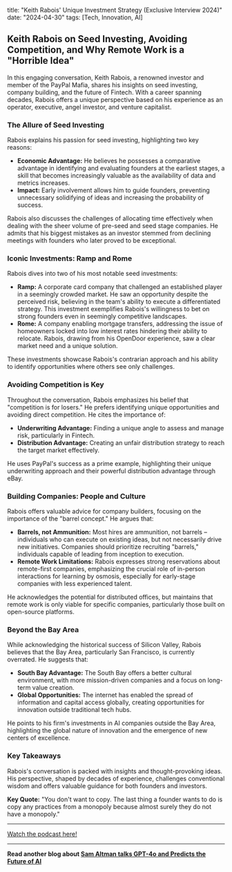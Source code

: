 

title: "Keith Rabois' Unique Investment Strategy (Exclusive Interview 2024)"
date: "2024-04-30"
tags: [Tech, Innovation, AI]


## Keith Rabois on Seed Investing, Avoiding Competition, and Why Remote Work is a "Horrible Idea"

In this engaging conversation, Keith Rabois, a renowned investor and member of the PayPal Mafia, shares his insights on seed investing, company building, and the future of Fintech. With a career spanning decades, Rabois offers a unique perspective based on his experience as an operator, executive, angel investor, and venture capitalist. 

### The Allure of Seed Investing

Rabois explains his passion for seed investing, highlighting two key reasons:

* **Economic Advantage:** He believes he possesses a comparative advantage in identifying and evaluating founders at the earliest stages, a skill that becomes increasingly valuable as the availability of data and metrics increases. 
* **Impact:** Early involvement allows him to guide founders, preventing unnecessary solidifying of ideas and increasing the probability of success. 

Rabois also discusses the challenges of allocating time effectively when dealing with the sheer volume of pre-seed and seed stage companies. He admits that his biggest mistakes as an investor stemmed from declining meetings with founders who later proved to be exceptional.

###  Iconic Investments: Ramp and Rome

Rabois dives into two of his most notable seed investments:

* **Ramp:** A corporate card company that challenged an established player in a seemingly crowded market. He saw an opportunity despite the perceived risk, believing in the team's ability to execute a differentiated strategy. This investment exemplifies Rabois's willingness to bet on strong founders even in seemingly competitive landscapes.
* **Rome:**  A company enabling mortgage transfers, addressing the issue of homeowners locked into low interest rates hindering their ability to relocate. Rabois, drawing from his OpenDoor experience, saw a clear market need and a unique solution. 

These investments showcase Rabois's contrarian approach and his ability to identify opportunities where others see only challenges.

### Avoiding Competition is Key

Throughout the conversation, Rabois emphasizes his belief that "competition is for losers." He prefers identifying unique opportunities and avoiding direct competition. He cites the importance of:

* **Underwriting Advantage:**  Finding a unique angle to assess and manage risk, particularly in Fintech.
* **Distribution Advantage:**  Creating an unfair distribution strategy to reach the target market effectively.

He uses PayPal's success as a prime example, highlighting their unique underwriting approach and their powerful distribution advantage through eBay. 

### Building Companies: People and Culture

Rabois offers valuable advice for company builders, focusing on the importance of the "barrel concept." He argues that:

* **Barrels, not Ammunition:**  Most hires are ammunition, not barrels – individuals who can execute on existing ideas, but not necessarily drive new initiatives. Companies should prioritize recruiting "barrels," individuals capable of leading from inception to execution.
* **Remote Work Limitations:** Rabois expresses strong reservations about remote-first companies, emphasizing the crucial role of in-person interactions for learning by osmosis, especially for early-stage companies with less experienced talent.

He acknowledges the potential for distributed offices, but maintains that remote work is only viable for specific companies, particularly those built on open-source platforms. 

### Beyond the Bay Area

While acknowledging the historical success of Silicon Valley, Rabois believes that the Bay Area, particularly San Francisco, is currently overrated. He suggests that:

* **South Bay Advantage:** The South Bay offers a better cultural environment, with more mission-driven companies and a focus on long-term value creation.
* **Global Opportunities:** The internet has enabled the spread of information and capital access globally, creating opportunities for innovation outside traditional tech hubs.

He points to his firm's investments in AI companies outside the Bay Area, highlighting the global nature of innovation and the emergence of new centers of excellence. 

###  Key Takeaways

Rabois's conversation is packed with insights and thought-provoking ideas. His perspective, shaped by decades of experience, challenges conventional wisdom and offers valuable guidance for both founders and investors.  

**Key Quote:** "You don't want to copy. The last thing a founder wants to do is copy any practices from a monopoly because almost surely they do not have a monopoly."

---

<a href="https://youtube.com/watch?v=s8zgNDIUW-w" target="_blank">Watch the podcast here!</a>


---

**Read another blog about [Sam Altman talks GPT-4o and Predicts the Future of AI](./20240514-samaltman-theloganbartlettshow)**

